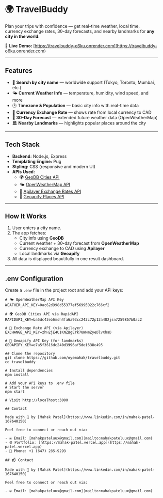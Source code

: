 # 🌍 TravelBuddy

Plan your trips with confidence — get real-time weather, local time, currency exchange rates, 30-day forecasts, and nearby landmarks for **any city in the world**.

🔗 **Live Demo:** [https://travelbuddy-o6ku.onrender.com](https://travelbuddy-o6ku.onrender.com)

---

## Features

- 🔎 **Search by city name** — worldwide support (Tokyo, Toronto, Mumbai, etc.)
- 🌤️ **Current Weather Info** — temperature, humidity, wind speed, and more
- 🕒 **Timezone & Population** — basic city info with real-time data
- 💱 **Currency Exchange Rate** — shows rate from local currency to CAD
- 📅 **30-Day Forecast** — extended future weather data (OpenWeatherMap)
- 🏛️ **Nearby Landmarks** — highlights popular places around the city

---

## Tech Stack

- **Backend:** Node.js, Express
- **Templating Engine:** Pug
- **Styling:** CSS (responsive and modern UI)
- **APIs Used:**
  - 🌍 [GeoDB Cities API](https://rapidapi.com/wirefreethought/api/geodb-cities/)
  - 🌤️ [OpenWeatherMap API](https://openweathermap.org/)
  - 💱 [Apilayer Exchange Rates API](https://apilayer.com/marketplace/exchangerates_data-api)
  - 📍 [Geoapify Places API](https://www.geoapify.com/places-api)

---

## How It Works

1. User enters a city name.
2. The app fetches:
   - City info using **GeoDB**
   - Current weather + 30-day forecast from **OpenWeatherMap**
   - Currency exchange to CAD using **Apilayer**
   - Local landmarks via **Geoapify**
3. All data is displayed beautifully in one result dashboard.

---

## .env Configuration

Create a `.env` file in the project root and add your API keys:

```env
# 🌤 OpenWeatherMap API Key
WEATHER_API_KEY=0ac62d998d55377ef56995022c766cf2

# 🌍 GeoDB Cities API via RapidAPI
RAPIDAPI_KEY=ba5dc43eb6msh4fa6a93cc243c72p13a482jsn7259857b0ac2

# 💱 Exchange Rate API (via Apilayer)
EXCHANGE_API_KEY=zhH2jE4UIKNZBgErk7UWNmZyeDlvXhaD

# 📍 Geoapify API Key (for landmarks)
GEOAPIFY_KEY=e7a5f3616dc240d3996af5de1638e495

## Clone the repository
git clone https://github.com/oyemahak/travelbuddy.git
cd travelbuddy

# Install dependencies
npm install

# Add your API keys to .env file
# Start the server
npm start

# Visit http://localhost:3000

## Contact

Made with 💙 by [Mahak Patel](https://www.linkedin.com/in/mahak-patel-167640150)

Feel free to connect or reach out via:

- ✉️ Email: [mahakpateluux@gmail.com](mailto:mahakpateluux@gmail.com)
- 🌐 Portfolio: [https://mahak-patel.vercel.app](https://mahak-patel.vercel.app)
- 📱 Phone: +1 (647) 285-9293

## 📬 Contact

Made with 💙 by [Mahak Patel](https://www.linkedin.com/in/mahak-patel-167640150)

Feel free to connect or reach out via:

- ✉️ Email: [mahakpateluux@gmail.com](mailto:mahakpateluux@gmail.com)